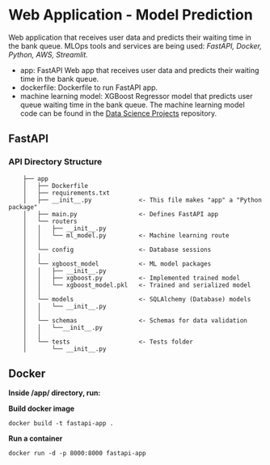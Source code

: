 # Web Application - Model Prediction
Web application that receives user data and predicts their waiting time in the bank queue. MLOps tools and services are being used: *FastAPI, Docker, Python, AWS, Streamlit.*

- app: FastAPI Web app that receives user data and predicts their waiting time in the bank queue.
- dockerfile: Dockerfile to run FastAPI app.
- machine learning model: XGBoost Regressor model that predicts user queue waiting time in the bank queue. The machine learning model code can be found in the [Data Science Projects](https://github.com/lesampaio/Data-Science-Projects) repository.

## FastAPI

### API Directory Structure

        ├── app                         
        │   ├── Dockerfile
        │   ├── requirements.txt
        │   ├── __init__.py             <- This file makes "app" a "Python package"
        │   ├── main.py                 <- Defines FastAPI app
        │   └── routers                 
        │   │   ├── __init__.py        
        │   │   └── ml_model.py         <- Machine learning route
        │   │   
        │   └── config                  <- Database sessions
        │   │           
        │   └── xgboost_model           <- ML model packages
        │   │   ├── __init__.py    
        │   │   ├── xgboost.py          <- Implemented trained model
        │   │   └── xgboost_model.pkl   <- Trained and serialized model
        │   │
        │   └── models                  <- SQLAlchemy (Database) models
        │   │   └── __init__.py         
        │   │
        │   └── schemas                 <- Schemas for data validation
        │   │   └──__init__.py  
        │   │   
        │   └── tests                   <- Tests folder
        │       └── __init__.py  

## Docker
**Inside /app/ directory, run:**

**Build docker image**

`docker build -t fastapi-app .`

**Run a container**

`docker run -d -p 8000:8000 fastapi-app`